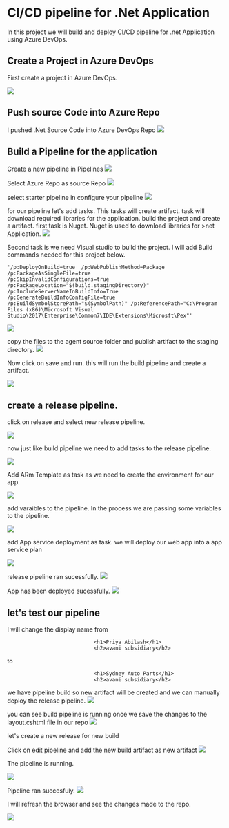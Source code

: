 # CI/CD pipeline for .Net Application

In this project we will build and deploy CI/CD pipeline for .net Application using Azure DevOps.

## Create a Project in Azure DevOps

First create a project in Azure DevOps.

![](https://github.com/AbiVavilala/CI-CD-Pipeline-for-.Net-application/blob/main/images/createproject.png)

## Push source Code into Azure Repo

I pushed .Net Source Code into Azure DevOps Repo
![](https://github.com/AbiVavilala/CI-CD-Pipeline-for-.Net-application/blob/main/images/Repo.png)

## Build a  Pipeline for the application

Create a new pipeline in Pipelines
![](https://github.com/AbiVavilala/CI-CD-Pipeline-for-.Net-application/blob/main/images/createpipeline.png)

Select Azure Repo as source Repo
![](https://github.com/AbiVavilala/CI-CD-Pipeline-for-.Net-application/blob/main/images/selectrepo.png)

select starter pipeline in configure your pipeline
![](https://github.com/AbiVavilala/CI-CD-Pipeline-for-.Net-application/blob/main/images/starterpipeline.png)

for our pipeline let's add tasks. This tasks will create artifact. task will download required libraries for the application. build the project and create a artifact.
first task is Nuget. Nuget is used to download libraries for >net Application.
![](https://github.com/AbiVavilala/CI-CD-Pipeline-for-.Net-application/blob/main/images/pipeline1.png)

Second task is we need Visual studio to build the project. I will add Build commands needed for this project below.

```
'/p:DeployOnBuild=true  /p:WebPublishMethod=Package /p:PackageAsSingleFile=true  
/p:SkipInvalidConfigurations=true  /p:PackageLocation="$(build.stagingDirectory)" 
/p:IncludeServerNameInBuildInfo=True /p:GenerateBuildInfoConfigFile=true 
/p:BuildSymbolStorePath="$(SymbolPath)" /p:ReferencePath="C:\Program Files (x86)\Microsoft Visual Studio\2017\Enterprise\Common7\IDE\Extensions\Microsft\Pex"'
```
![](https://github.com/AbiVavilala/CI-CD-Pipeline-for-.Net-application/blob/main/images/pipeline2.png)

copy the files to the agent source folder and publish artifact to the staging directory.
![](https://github.com/AbiVavilala/CI-CD-Pipeline-for-.Net-application/blob/main/images/pipeline3.png)

Now click on save and run. this will run the build pipeline and create a artifact.

![](https://github.com/AbiVavilala/CI-CD-Pipeline-for-.Net-application/blob/main/images/artifactcreated.png)

## create a release pipeline.
click on release and select new release pipeline.

![](https://github.com/AbiVavilala/CI-CD-Pipeline-for-.Net-application/blob/main/images/createrelease.png)

now just like build pipeline we need to add tasks to the release pipeline.

![](https://github.com/AbiVavilala/CI-CD-Pipeline-for-.Net-application/blob/main/images/addtasks.png)


Add ARm Template as task as we need to create the environment for our app.

![](https://github.com/AbiVavilala/CI-CD-Pipeline-for-.Net-application/blob/main/images/release1.png)

add varaibles to the pipeline. In the process we are passing some variables to the pipeline.

![](https://github.com/AbiVavilala/CI-CD-Pipeline-for-.Net-application/blob/main/images/release2.png)

add App service deployment as task. we will deploy our web app into a app service plan

![](https://github.com/AbiVavilala/CI-CD-Pipeline-for-.Net-application/blob/main/images/release3.png)

release pipeline ran sucessfully. 
![](https://github.com/AbiVavilala/CI-CD-Pipeline-for-.Net-application/blob/main/images/releasesucess.png)

App has been deployed sucessfully.
![](https://github.com/AbiVavilala/CI-CD-Pipeline-for-.Net-application/blob/main/images/appsucess.png)

## let's test our pipeline

I will change the display name from 

```
                            <h1>Priya Abilash</h1>
                            <h2>avani subsidiary</h2>
```
to 

```
                            <h1>Sydney Auto Parts</h1>
                            <h2>avani subsidiary</h2>
```

we have pipeline build so new artifact will be created and we can manually deploy the release pipeline.
![](https://github.com/AbiVavilala/CI-CD-Pipeline-for-.Net-application/blob/main/images/test1.png)

you can see build pipeline is running once we save the changes to the layout.cshtml file in our repo
![](https://github.com/AbiVavilala/CI-CD-Pipeline-for-.Net-application/blob/main/images/test2.png)


let's create a new release for new build

Click on edit pipeline and add the new build artifact as new artifact
![](https://github.com/AbiVavilala/CI-CD-Pipeline-for-.Net-application/blob/main/images/test3.png)

The pipeline is running.

![](https://github.com/AbiVavilala/CI-CD-Pipeline-for-.Net-application/blob/main/images/test4.png)

Pipeline ran succesfuly.
![](https://github.com/AbiVavilala/CI-CD-Pipeline-for-.Net-application/blob/main/images/test5.png)


I will refresh the browser and see the changes made to the repo.

![](https://github.com/AbiVavilala/CI-CD-Pipeline-for-.Net-application/blob/main/images/test6.png)


